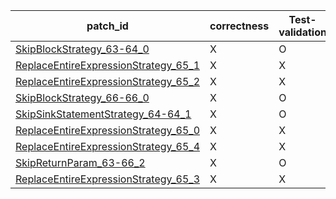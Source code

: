  | patch_id |correctness |Test-validation |NPEX-validation |
 |--- | --- | --- | --- | 
 | [SkipBlockStrategy_63-64_0](./patches/SkipBlockStrategy_63-64_0/patch.java#64) | X | O | X | 
 | [ReplaceEntireExpressionStrategy_65_1](./patches/ReplaceEntireExpressionStrategy_65_1/patch.java#65) | X | X | X | 
 | [ReplaceEntireExpressionStrategy_65_2](./patches/ReplaceEntireExpressionStrategy_65_2/patch.java#65) | X | X | X | 
 | [SkipBlockStrategy_66-66_0](./patches/SkipBlockStrategy_66-66_0/patch.java#66) | X | O | X | 
 | [SkipSinkStatementStrategy_64-64_1](./patches/SkipSinkStatementStrategy_64-64_1/patch.java#65) | X | O | X | 
 | [ReplaceEntireExpressionStrategy_65_0](./patches/ReplaceEntireExpressionStrategy_65_0/patch.java#65) | X | X | O | 
 | [ReplaceEntireExpressionStrategy_65_4](./patches/ReplaceEntireExpressionStrategy_65_4/patch.java#65) | X | X | X | 
 | [SkipReturnParam_63-66_2](./patches/SkipReturnParam_63-66_2/patch.java#64) | X | O | X | 
 | [ReplaceEntireExpressionStrategy_65_3](./patches/ReplaceEntireExpressionStrategy_65_3/patch.java#65) | X | X | O | 
